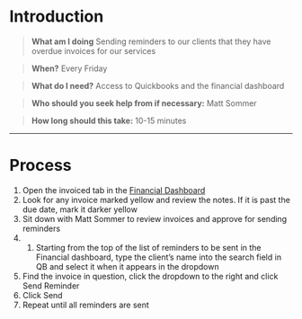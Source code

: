 <!-- TITLE: Send Overdue Invoice Reminders -->
<!-- SUBTITLE: A quick summary of Send Overdue Invoice Reminders -->

# Introduction

> **What am I doing**
Sending reminders to our clients that they have overdue invoices for our services

> **When?**
Every Friday

> **What do I need?**
Access to Quickbooks and the financial dashboard

> **Who should you seek help from if necessary:**
Matt Sommer

> **How long should this take:**
10-15 minutes

-----
# Process
1. Open the invoiced tab in the <a href="https://docs.google.com/spreadsheets/d/1aFj4xylJZHepUFGmMmMZNJjIFwAUf6zeMfOZQJGsE6Q/edit#gid=753251568" target="_blank">Financial Dashboard</a> 
1. Look for any invoice marked yellow and review the notes. If it is past the due date, mark it darker yellow
1. Sit down with Matt Sommer to review invoices and approve for sending reminders
1. 1. Starting from the top of the list of reminders to be sent in the Financial dashboard, type the client’s name into the search field in QB and select it when it appears in the dropdown
1. Find the invoice in question, click the dropdown to the right and click Send Reminder
1. Click Send
1. Repeat until all reminders are sent


